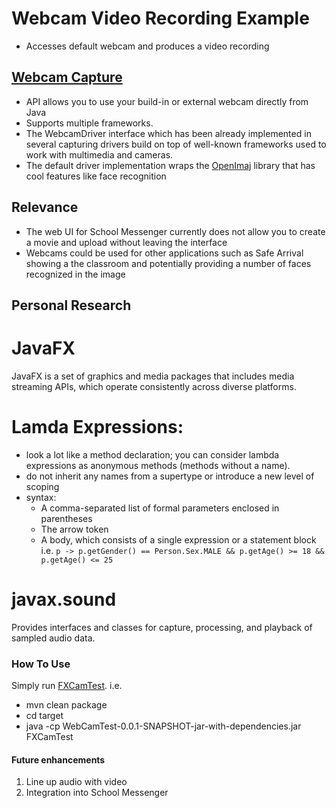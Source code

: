 # Webcam Video Recording Example

- Accesses default webcam and produces a video recording

## [Webcam Capture](http://webcam-capture.sarxos.pl/)
- API allows you to use your build-in or external webcam directly from Java
- Supports multiple frameworks.
- The WebcamDriver interface which has been already implemented in several capturing drivers build on top of well-known frameworks used to work with multimedia and cameras.
- The default driver implementation wraps the [OpenImaj](http://openimaj.org/) library that has cool features like face recognition

## Relevance
- The web UI for School Messenger currently does not allow you to create a movie and upload without leaving the interface
- Webcams could be used for other applications such as Safe Arrival showing a the classroom and potentially providing a number of faces recognized in the image

## Personal Research
# JavaFX
JavaFX is a set of graphics and media packages that includes media streaming APIs, which operate consistently across diverse platforms.

# Lamda Expressions:
- look a lot like a method declaration; you can consider lambda expressions as anonymous methods (methods without a name).
- do not inherit any names from a supertype or introduce a new level of scoping
- syntax:
    - A comma-separated list of formal parameters enclosed in parentheses
    - The arrow token
    - A body, which consists of a single expression or a statement block
i.e. ```p -> p.getGender() == Person.Sex.MALE
            && p.getAge() >= 18
            && p.getAge() <= 25```

# javax.sound
Provides interfaces and classes for capture, processing, and playback of sampled audio data.

### How To Use

Simply run [FXCamTest](https://github.com/sarxos/webcam-capture/blob/master/webcam-capture-examples/webcam-capture-javafx-service/src/main/java/FXCamTest.java).
i.e.
- mvn clean package
- cd target
- java -cp WebCamTest-0.0.1-SNAPSHOT-jar-with-dependencies.jar FXCamTest

#### Future enhancements

1. Line up audio with video
2. Integration into School Messenger




